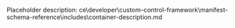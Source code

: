 Placeholder description: ce\developer\custom-control-framework\manifest-schema-reference\includes\container-description.md